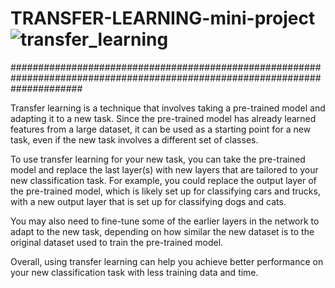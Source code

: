# TRANSFER-LEARNING-mini-project![transfer_learning](https://user-images.githubusercontent.com/103351965/223041753-14c223bc-4363-4318-a8cd-a2be74f4d2a1.jpg)
#############################################################################################################################

Transfer learning is a technique that involves taking a pre-trained model and adapting it to a new task. Since the pre-trained model has already learned features from a large dataset, it can be used as a starting point for a new task, even if the new task involves a different set of classes.

To use transfer learning for your new task, you can take the pre-trained model and replace the last layer(s) with new layers that are tailored to your new classification task. For example, you could replace the output layer of the pre-trained model, which is likely set up for classifying cars and trucks, with a new output layer that is set up for classifying dogs and cats.

You may also need to fine-tune some of the earlier layers in the network to adapt to the new task, depending on how similar the new dataset is to the original dataset used to train the pre-trained model.

Overall, using transfer learning can help you achieve better performance on your new classification task with less training data and time.
